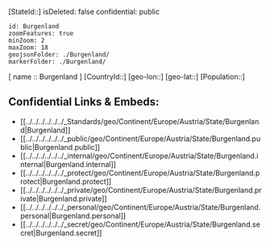 ﻿---
location: [ 47.5 , 16.5 ] 

type: State
tags:
- geo/State

---
[StateId::]
isDeleted: false
confidential: public

```leaflet
id: Burgenland
zoomFeatures: true 
minZoom: 2 
maxZoom: 18
geojsonFolder: ./Burgenland/
markerFolder: ./Burgenland/
```

[ name :: Burgenland ]
[CountryId::]
[geo-lon::]
[geo-lat::]
[Population::]



## Confidential Links & Embeds: 
- [[../../../../../../_Standards/geo/Continent/Europe/Austria/State/Burgenland|Burgenland]] 
- [[../../../../../../_public/geo/Continent/Europe/Austria/State/Burgenland.public|Burgenland.public]] 
- [[../../../../../../_internal/geo/Continent/Europe/Austria/State/Burgenland.internal|Burgenland.internal]] 
- [[../../../../../../_protect/geo/Continent/Europe/Austria/State/Burgenland.protect|Burgenland.protect]] 
- [[../../../../../../_private/geo/Continent/Europe/Austria/State/Burgenland.private|Burgenland.private]] 
- [[../../../../../../_personal/geo/Continent/Europe/Austria/State/Burgenland.personal|Burgenland.personal]] 
- [[../../../../../../_secret/geo/Continent/Europe/Austria/State/Burgenland.secret|Burgenland.secret]] 
